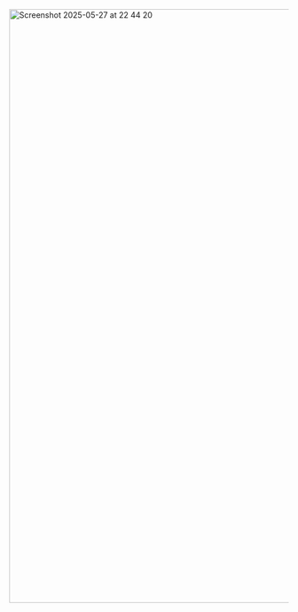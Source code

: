 <img width="1071" alt="Screenshot 2025-05-27 at 22 44 20" src="https://github.com/user-attachments/assets/f52fc6cb-79a3-4c5e-9dc4-4c189e09f5cd" />
